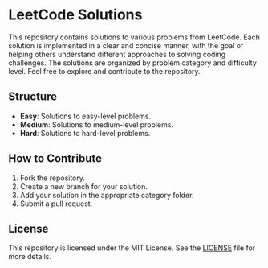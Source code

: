 # LeetCode Solutions

This repository contains solutions to various problems from LeetCode. Each solution is implemented in a clear and concise manner, with the goal of helping others understand different approaches to solving coding challenges. The solutions are organized by problem category and difficulty level. Feel free to explore and contribute to the repository.

## Structure

- **Easy**: Solutions to easy-level problems.
- **Medium**: Solutions to medium-level problems.
- **Hard**: Solutions to hard-level problems.

## How to Contribute

1. Fork the repository.
2. Create a new branch for your solution.
3. Add your solution in the appropriate category folder.
4. Submit a pull request.

## License

This repository is licensed under the MIT License. See the [LICENSE](LICENSE) file for more details.